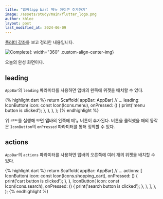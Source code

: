 ```yaml
---
title: "앱바(app bar) 메뉴 아이콘 추가하기"
image: /assets/study/main/flutter_logo.png
author: khlee
layout: post
last_modified_at: 2024-06-09
---
```


[플러터 강좌](https://youtu.be/ze0t5gWKBvE)를 보고 정리한 내용입니다.

![Complete]({{site.baseurl}}/assets/study/flutter/007_appbar_menu_icon/complete.png){: width="360" .custom-align-center-img}

오늘의 완성 화면이다.

## leading

`AppBar`의 `leading` 파라미터를 사용하면 앱바의 완쪽에 위젯을 배치할 수 있다.

{% highlight dart %}
return Scaffold(
  appBar: AppBar(
    // ...
    leading: IconButton(
      icon: const Icon(Icons.menu),
      onPressed: () {
        print('menu button is clicked');
      },
    ),
  ),
);
{% endhighlight %}

위 코드를 실행해 보면 앱바의 왼쪽에 메뉴 버튼이 추가된다. 버튼을 클릭했을 때의 동작은 `IconButton`의 `onPressed` 파라미터를 통해 정의할 수 있다.

## actions

`AppBar`의 `actions` 파라미터를 사용하면 앱바의 오른쪽에 여러 개의 위젯을 배치할 수 있다.

{% highlight dart %}
return Scaffold(
  appBar: AppBar(
    // ...
    actions: [
      IconButton(
        icon: const Icon(Icons.shopping_cart),
        onPressed: () {
          print('cart button is clicked');
        },
      ),
      IconButton(
        icon: const Icon(Icons.search),
        onPressed: () {
          print('search button is clicked');
        },
      ),
    ],
  ),
);
{% endhighlight %}
